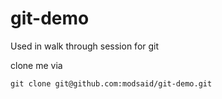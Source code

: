 git-demo
========

Used in walk through session for git


clone me via

```
git clone git@github.com:modsaid/git-demo.git
```



